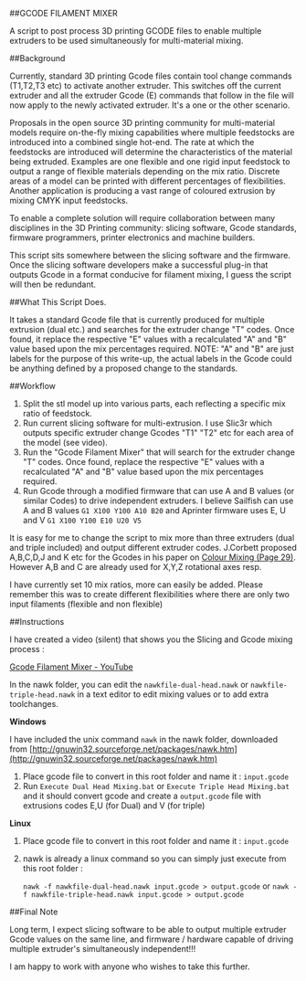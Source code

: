 ##GCODE FILAMENT MIXER

A script to post process 3D printing GCODE files to enable multiple extruders to be used simultaneously for multi-material mixing.

##Background

Currently, standard 3D printing Gcode files contain tool change commands (T1,T2,T3 etc) to activate another extruder. This switches off the current extruder and all the extruder Gcode (E) commands that follow in the file will now apply to the newly activated extruder. It's a one or the other scenario.

Proposals in the open source 3D printing community for multi-material models require on-the-fly mixing capabilities where multiple feedstocks are introduced into a combined single hot-end. The rate at which the feedstocks are introduced will determine the characteristics of the material being extruded. Examples are one flexible and one rigid input feedstock to output a range of flexible materials depending on the mix ratio. Discrete areas of a model can be printed with different percentages of flexibilities. Another application is producing a vast range of coloured extrusion by mixing CMYK input feedstocks.

To enable a complete solution will require collaboration between many disciplines in the 3D Printing community: slicing software, Gcode standards, firmware programmers, printer electronics and machine builders.

This script sits somewhere between the slicing software and the firmware. Once the slicing software developers make a successful plug-in that outputs Gcode in a format conducive for filament mixing, I guess the script will then be redundant.

##What This Script Does.

It takes a standard Gcode file that is currently produced for multiple extrusion (dual etc.) and searches for the extruder change "T" codes. Once found, it replace the respective "E" values with a recalculated "A" and "B" value based upon the mix percentages required. NOTE: "A" and "B" are just labels for the purpose of this write-up, the actual labels in the Gcode could be anything defined by a proposed change to the standards.

##Workflow

1. Split the stl model up into various parts, each reflecting a specific mix ratio of feedstock.
1. Run current slicing software for multi-extrusion. I use Slic3r which outputs specific extruder change Gcodes "T1" "T2" etc for each area of the model (see video).
1. Run the "Gcode Filament Mixer" that will search for the extruder change "T" codes. Once found, replace the respective "E" values with a recalculated "A" and "B" value based upon the mix percentages required.
1. Run Gcode through a modified firmware that can use A and B values (or similar Codes) to drive independent extruders. I believe Sailfish can use A and B values `G1 X100 Y100 A10 B20` and Aprinter firmware uses E, U and V `G1 X100 Y100 E10 U20 V5`

It is easy for me to change the script to mix more than three extruders (dual and triple included) and output different extruder codes. J.Corbett proposed A,B,C,D,J and K etc for the Gcodes in his paper on [Colour Mixing (Page 29)](http://reprap.org/mediawiki/images/0/05/RepRapColourMixingReport-jmc.pdf). However A,B and C are already used for X,Y,Z rotational axes resp.

I have currently set 10 mix ratios, more can easily be added. Please remember this was to create different flexibilities where there are only two input filaments (flexible and non flexible)

##Instructions

I have created a video (silent) that shows you the Slicing and Gcode mixing process :

[Gcode Filament Mixer - YouTube](http://youtu.be/sCfRjaHYPZ8)

In the nawk folder, you can edit the `nawkfile-dual-head.nawk` or `nawkfile-triple-head.nawk` in a text editor to edit mixing values or to add extra toolchanges.

**Windows**

I have included the unix command `nawk` in the nawk folder, downloaded from [http://gnuwin32.sourceforge.net/packages/nawk.htm](http://gnuwin32.sourceforge.net/packages/nawk.htm)

1. Place gcode file to convert in this root folder and name it : `input.gcode`
1. Run `Execute Dual Head Mixing.bat` or `Execute Triple Head Mixing.bat` and it should convert gcode and create a `output.gcode` file with extrusions codes E,U (for Dual) and V (for triple)


**Linux**

1. Place gcode file to convert in this root folder and name it : `input.gcode`
1. nawk is already a linux command so you can simply just execute from this root folder :

	`nawk -f nawkfile-dual-head.nawk input.gcode > output.gcode`
or
	`nawk -f nawkfile-triple-head.nawk input.gcode > output.gcode`

##Final Note

Long term, I expect slicing software to be able to output multiple extruder Gcode values on the same line, and firmware / hardware capable of driving multiple extruder's simultaneously independent!!!

I am happy to work with anyone who wishes to take this further.
